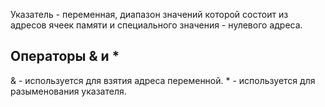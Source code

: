 
Указатель - переменная, диапазон значений которой состоит из адресов ячеек памяти и специального значения - нулевого адреса.

## Операторы & и *

& - используется для взятия адреса переменной.
\* - используется для разыменования указателя.